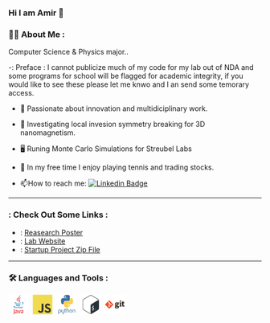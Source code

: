 ### Hi I am Amir 👋

### :man_technologist: About Me :


Computer Science & Physics major.. 

-: Preface : I cannot publicize much of my code for my lab out of NDA and some programs for school will be flagged for academic integrity, if you would like to see these please let me knwo and I an send some temorary access. 

- :telescope: Passionate about innovation and multidiciplinary work. 

- :magnet: Investigating local invesion symmetry breaking for 3D nanomagnetism.

- :desktop_computer: Runing Monte Carlo Simulations for Streubel Labs  

- :tennis: In my free time I enjoy playing tennis and trading stocks.

- :mailbox:How to reach me: [![Linkedin Badge](https://img.shields.io/badge/-amirtarkian-blue?style=flat&logo=Linkedin&logoColor=white)](www.linkedin.com/in/amirtarkian)

---
### : Check Out Some Links : 
- : [Reasearch Poster](https://drive.google.com/file/d/12Xdgn_9QZMOtdBU9ecHKXN6i3ZyBFoBm/view?usp=sharing)
- : [Lab Website](https://streubel.unl.edu)
- : [Startup Project Zip File](https://drive.google.com/file/d/1K8XBISRSitqh1_TCQznL-mVFXSgQoKU_/view?usp=sharing)

---

### :hammer_and_wrench: Languages and Tools :

<div>
  <img src="https://github.com/devicons/devicon/blob/master/icons/java/java-original-wordmark.svg" title="Java" alt="Java" width="40" height="40"/>&nbsp;
  <img src="https://github.com/devicons/devicon/blob/master/icons/javascript/javascript-original.svg" title="JavaScript" alt="JavaScript" width="40" height="40"/>&nbsp;
  <img src="https://raw.githubusercontent.com/devicons/devicon/1119b9f84c0290e0f0b38982099a2bd027a48bf1/icons/python/python-original-wordmark.svg" title="Python" alt="Python" width="40" height="40"/>&nbsp;
  <img src="https://raw.githubusercontent.com/devicons/devicon/1119b9f84c0290e0f0b38982099a2bd027a48bf1/icons/bash/bash-original.svg" title="Bash" alt="Bash" width="40" height="40"/>&nbsp;
  <img src="https://github.com/devicons/devicon/blob/master/icons/git/git-original-wordmark.svg" title="Git" **alt="Git" width="40" height="40"/>
</div>

<!--
**amirtarkian/amirtarkian** is a ✨ _special_ ✨ repository because its `README.md` (this file) appears on your GitHub profile.

Here are some ideas to get you started:

- 🔭 I’m currently working on ...
- 🌱 I’m currently learning ...
- 👯 I’m looking to collaborate on ...
- 🤔 I’m looking for help with ...
- 💬 Ask me about ...
- 📫 How to reach me: ...
- 😄 Pronouns: ...
- ⚡ Fun fact: ...
-->
